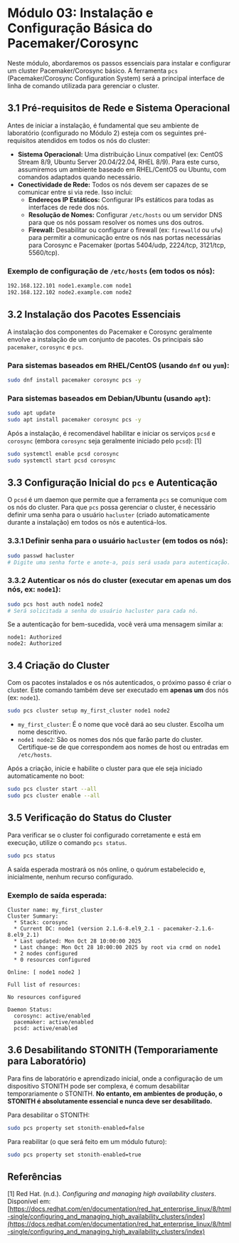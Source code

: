 # Módulo 03: Instalação e Configuração Básica do Pacemaker/Corosync

Neste módulo, abordaremos os passos essenciais para instalar e configurar um cluster Pacemaker/Corosync básico. A ferramenta `pcs` (Pacemaker/Corosync Configuration System) será a principal interface de linha de comando utilizada para gerenciar o cluster.

## 3.1 Pré-requisitos de Rede e Sistema Operacional

Antes de iniciar a instalação, é fundamental que seu ambiente de laboratório (configurado no Módulo 2) esteja com os seguintes pré-requisitos atendidos em todos os nós do cluster:

*   **Sistema Operacional:** Uma distribuição Linux compatível (ex: CentOS Stream 8/9, Ubuntu Server 20.04/22.04, RHEL 8/9). Para este curso, assumiremos um ambiente baseado em RHEL/CentOS ou Ubuntu, com comandos adaptados quando necessário.
*   **Conectividade de Rede:** Todos os nós devem ser capazes de se comunicar entre si via rede. Isso inclui:
    *   **Endereços IP Estáticos:** Configurar IPs estáticos para todas as interfaces de rede dos nós.
    *   **Resolução de Nomes:** Configurar `/etc/hosts` ou um servidor DNS para que os nós possam resolver os nomes uns dos outros.
    *   **Firewall:** Desabilitar ou configurar o firewall (ex: `firewalld` ou `ufw`) para permitir a comunicação entre os nós nas portas necessárias para Corosync e Pacemaker (portas 5404/udp, 2224/tcp, 3121/tcp, 5560/tcp).

### Exemplo de configuração de `/etc/hosts` (em todos os nós):

```bash
192.168.122.101 node1.example.com node1
192.168.122.102 node2.example.com node2
```

## 3.2 Instalação dos Pacotes Essenciais

A instalação dos componentes do Pacemaker e Corosync geralmente envolve a instalação de um conjunto de pacotes. Os principais são `pacemaker`, `corosync` e `pcs`.

### Para sistemas baseados em RHEL/CentOS (usando `dnf` ou `yum`):

```bash
sudo dnf install pacemaker corosync pcs -y
```

### Para sistemas baseados em Debian/Ubuntu (usando `apt`):

```bash
sudo apt update
sudo apt install pacemaker corosync pcs -y
```

Após a instalação, é recomendável habilitar e iniciar os serviços `pcsd` e `corosync` (embora `corosync` seja geralmente iniciado pelo `pcsd`): [1]

```bash
sudo systemctl enable pcsd corosync
sudo systemctl start pcsd corosync
```

## 3.3 Configuração Inicial do `pcs` e Autenticação

O `pcsd` é um daemon que permite que a ferramenta `pcs` se comunique com os nós do cluster. Para que `pcs` possa gerenciar o cluster, é necessário definir uma senha para o usuário `hacluster` (criado automaticamente durante a instalação) em todos os nós e autenticá-los.

### 3.3.1 Definir senha para o usuário `hacluster` (em todos os nós):

```bash
sudo passwd hacluster
# Digite uma senha forte e anote-a, pois será usada para autenticação.
```

### 3.3.2 Autenticar os nós do cluster (executar em **apenas um** dos nós, ex: `node1`):

```bash
sudo pcs host auth node1 node2
# Será solicitada a senha do usuário hacluster para cada nó.
```

Se a autenticação for bem-sucedida, você verá uma mensagem similar a:

```
node1: Authorized
node2: Authorized
```

## 3.4 Criação do Cluster

Com os pacotes instalados e os nós autenticados, o próximo passo é criar o cluster. Este comando também deve ser executado em **apenas um** dos nós (ex: `node1`).

```bash
sudo pcs cluster setup my_first_cluster node1 node2
```

*   `my_first_cluster`: É o nome que você dará ao seu cluster. Escolha um nome descritivo.
*   `node1 node2`: São os nomes dos nós que farão parte do cluster. Certifique-se de que correspondem aos nomes de host ou entradas em `/etc/hosts`.

Após a criação, inicie e habilite o cluster para que ele seja iniciado automaticamente no boot:

```bash
sudo pcs cluster start --all
sudo pcs cluster enable --all
```

## 3.5 Verificação do Status do Cluster

Para verificar se o cluster foi configurado corretamente e está em execução, utilize o comando `pcs status`.

```bash
sudo pcs status
```

A saída esperada mostrará os nós online, o quórum estabelecido e, inicialmente, nenhum recurso configurado.

### Exemplo de saída esperada:

```
Cluster name: my_first_cluster
Cluster Summary:
  * Stack: corosync
  * Current DC: node1 (version 2.1.6-8.el9_2.1 - pacemaker-2.1.6-8.el9_2.1)
  * Last updated: Mon Oct 28 10:00:00 2025
  * Last change: Mon Oct 28 10:00:00 2025 by root via crmd on node1
  * 2 nodes configured
  * 0 resources configured

Online: [ node1 node2 ]

Full list of resources:

No resources configured

Daemon Status:
  corosync: active/enabled
  pacemaker: active/enabled
  pcsd: active/enabled
```

## 3.6 Desabilitando STONITH (Temporariamente para Laboratório)

Para fins de laboratório e aprendizado inicial, onde a configuração de um dispositivo STONITH pode ser complexa, é comum desabilitar temporariamente o STONITH. **No entanto, em ambientes de produção, o STONITH é absolutamente essencial e nunca deve ser desabilitado.**

Para desabilitar o STONITH:

```bash
sudo pcs property set stonith-enabled=false
```

Para reabilitar (o que será feito em um módulo futuro):

```bash
sudo pcs property set stonith-enabled=true
```

## Referências

[1] Red Hat. (n.d.). *Configuring and managing high availability clusters*. Disponível em: [https://docs.redhat.com/en/documentation/red_hat_enterprise_linux/8/html-single/configuring_and_managing_high_availability_clusters/index](https://docs.redhat.com/en/documentation/red_hat_enterprise_linux/8/html-single/configuring_and_managing_high_availability_clusters/index)

